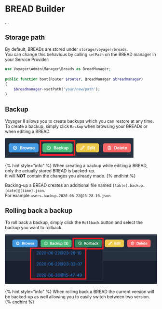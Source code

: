 # BREAD Builder

...

## Storage path

By default, BREADs are stored under `storage/voyager/breads`.  
You can change this behavious by calling `setPath` on the BREAD manager in your Service Provider:

```php
use Voyager\Admin\Manager\Breads as BreadManager;

public function boot(Router $router, BreadManager $breadmanager)
{
    $breadmanager->setPath('your/new/path');
}
```


## Backup
Voyager II allows you to create backups which you can restore at any time.  
To create a backup, simply click `Backup` when browsing your BREADs or when editing a BREAD.

![](../.gitbook/assets/bread-builder/backup.png) 

{% hint style="info" %}
When creating a backup while editing a BREAD, only the actually stored BREAD is backed-up.  
It will **NOT** contain the changes you already made.
{% endhint %}

Backing-up a BREAD creates an additional file named `[table].backup.[date]@[time].json`.  
For example `users.backup.2020-06-22@23-28-10.json`


## Rolling back a backup

To roll back a backup, simply click the `Rollback` button and select the backup you want to rollback.

![](../.gitbook/assets/bread-builder/rollback.png) 

{% hint style="info" %}
When rolling back a BREAD the current version will be backed-up as well allowing you to easily switch between two version.
{% endhint %}